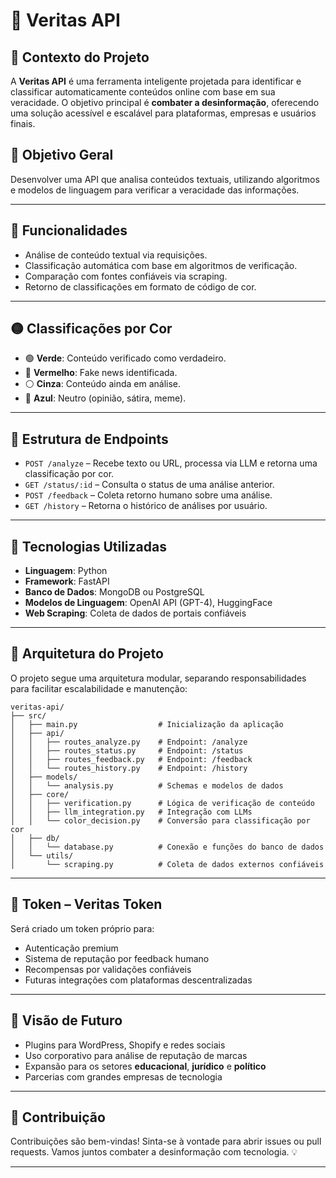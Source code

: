 # 🧠 Veritas API

## 📡 Contexto do Projeto

A **Veritas API** é uma ferramenta inteligente projetada para identificar e classificar automaticamente conteúdos online com base em sua veracidade. O objetivo principal é **combater a desinformação**, oferecendo uma solução acessível e escalável para plataformas, empresas e usuários finais.

## 🎯 Objetivo Geral

Desenvolver uma API que analisa conteúdos textuais, utilizando algoritmos e modelos de linguagem para verificar a veracidade das informações.

---

## 🧠 Funcionalidades

* Análise de conteúdo textual via requisições.
* Classificação automática com base em algoritmos de verificação.
* Comparação com fontes confiáveis via scraping.
* Retorno de classificações em formato de código de cor.

---

## 🟡 Classificações por Cor

* 🟢 **Verde**: Conteúdo verificado como verdadeiro.
* 🔴 **Vermelho**: Fake news identificada.
* ⚪ **Cinza**: Conteúdo ainda em análise.
* 🔵 **Azul**: Neutro (opinião, sátira, meme).

---

## 📁 Estrutura de Endpoints

* `POST /analyze` – Recebe texto ou URL, processa via LLM e retorna uma classificação por cor.
* `GET /status/:id` – Consulta o status de uma análise anterior.
* `POST /feedback` – Coleta retorno humano sobre uma análise.
* `GET /history` – Retorna o histórico de análises por usuário.

---

## 🧩 Tecnologias Utilizadas

* **Linguagem**: Python
* **Framework**: FastAPI
* **Banco de Dados**: MongoDB ou PostgreSQL
* **Modelos de Linguagem**: OpenAI API (GPT-4), HuggingFace
* **Web Scraping**: Coleta de dados de portais confiáveis

---

## 🧱 Arquitetura do Projeto

O projeto segue uma arquitetura modular, separando responsabilidades para facilitar escalabilidade e manutenção:

```
veritas-api/
├── src/
│   ├── main.py                  # Inicialização da aplicação
│   ├── api/
│   │   ├── routes_analyze.py    # Endpoint: /analyze
│   │   ├── routes_status.py     # Endpoint: /status
│   │   ├── routes_feedback.py   # Endpoint: /feedback
│   │   └── routes_history.py    # Endpoint: /history
│   ├── models/
│   │   └── analysis.py          # Schemas e modelos de dados
│   ├── core/
│   │   ├── verification.py      # Lógica de verificação de conteúdo
│   │   ├── llm_integration.py   # Integração com LLMs
│   │   └── color_decision.py    # Conversão para classificação por cor
│   ├── db/
│   │   └── database.py          # Conexão e funções do banco de dados
│   └── utils/
│       └── scraping.py          # Coleta de dados externos confiáveis
```

---

## 🔗 Token – Veritas Token

Será criado um token próprio para:

* Autenticação premium
* Sistema de reputação por feedback humano
* Recompensas por validações confiáveis
* Futuras integrações com plataformas descentralizadas

---

## 🚀 Visão de Futuro

* Plugins para WordPress, Shopify e redes sociais
* Uso corporativo para análise de reputação de marcas
* Expansão para os setores **educacional**, **jurídico** e **político**
* Parcerias com grandes empresas de tecnologia

---

## 📎 Contribuição

Contribuições são bem-vindas!
Sinta-se à vontade para abrir issues ou pull requests.
Vamos juntos combater a desinformação com tecnologia. 💡

---
